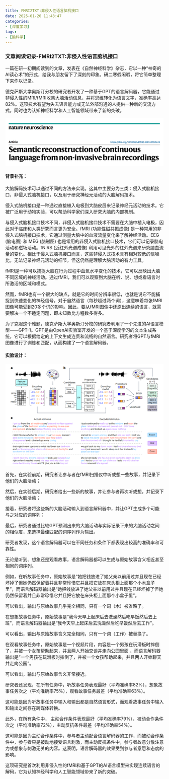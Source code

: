 ```yaml
---
title: FMRI2TXT:非侵入性语言脑机接口
date: 2025-01-20 11:43:47
categories:
- [深度学习]
tags:
- [脑科学]
---
```


### 文章阅读记录-FMRI2TXT:非侵入性语言脑机接口

一篇在研一初期阅读到的文章，发表在《自然神经科学》杂志，它以一种“神奇的AI读心术”的形式，给我与朋友留下了深刻的印象。研二寒假闲暇，将它简单整理下来作以记录。

德克萨斯大学奥斯汀分校的研究者开发了一种基于GPT的语言解码器，它能通过非侵入性的MRI/fMRI收集大脑活动信息，并将思维转化为语言文字，准确率高达82%。这项技术有望为失去语言能力或无法外部沟通的人提供一种新的交流方式，同时也为认知神经科学和人工智能领域带来了新的突破。

<div align="center">
    <img src="FMRI2TXT-非侵入性语言脑机接口/01.jpg">
</div>

#### 背景补充：

大脑解码技术可以通过不同的方法来实现。这其中主要分为三类：侵入式脑机接口，非侵入式脑机接口，以及用于研究神经元活动的大脑解码技术。

侵入式脑机接口是一种通过直接植入电极到大脑皮层来记录神经元活动的技术。它被广泛用于动物实验，可以帮助科学家们深入研究大脑的内部机制。

与侵入式脑机接口技术不同，非侵入式脑机接口技术不需要在大脑中植入电极，因此对于临床和人类研究而言更为安全。fMRI (功能性磁共振成像) 是一种常用的非侵入式脑机接口技术，它通过测量大脑中的血液流量变化来了解神经活动。EEG (脑电图) 和 MEG (脑磁图) 也是常用的非侵入式脑机接口技术，它们可以记录脑电活动和磁场活动。fNIRS (近红外光谱成像) 利用可见光外的红外光谱来研究脑血流量的变化。相比于侵入式脑机接口而言，这些非侵入式技术具有相对较低的信噪比，无法记录神经元活动的细节，但这仍然是理解大脑活动的有力工具。

fMRI是一种可以捕捉大脑在行为过程中血氧水平变化的技术，它可以反映出大脑不同区域的神经活动。通过fMRI，我们可以观察到大脑在听、说、想或看语言时所激活的区域和模式。

然而，fMRI也有一个很大的缺点，就是它的时间分辨率很低，也就是说它不能捕捉到快速变化的神经信号。对于自然语言（每秒超过两个词），这意味着每张fMRI图像可能受到20多个词的影响。因此，要从fMRI图像中还原出连续的语言，就需要解决一个不适定问题，即未知数比方程数多得多。

为了克服这个难题，德克萨斯大学奥斯汀分校的研究者利用了一个先进的AI语言模型——GPT-1。GPT是由OpenAI实验室开发的一个基于深度学习的文本生成系统，它可以根据给定的上下文生成连贯和流畅的自然语言。研究者将GPT与fMRI图像进行了训练和匹配，从而构建了一个语言解码器。



#### 实验设计：

<div align="center">
    <img src="FMRI2TXT-非侵入性语言脑机接口/02.jpg">
</div>

首先，在实验前期，研究者让参与者在fMRI扫描仪中听或想一些故事，并记录下他们的大脑活动；

然后，在实验后期，研究者给出一些新的故事，并让参与者再次听或想，并记录下他们的大脑活动；

接着，研究者将这些新的大脑活动输入到语言解码器中，并让GPT生成多个可能与之对应的词序列；

最后，研究者通过比较GPT预测出来的大脑活动与实际记录下来的大脑活动之间的相似度，来选择最佳匹配的词序列作为输出。

研究者发现，这个语言解码器可以在不同任务和条件下都表现出较高的准确率和可靠性。

无论是听到、想象还是观看故事，语言解码器都可以生成与原始故事含义相近甚至相同的词序列。

例如，在听故事任务中，原始故事是“她把钱放进了她父亲以前用过并且现在已经坏掉了但她仍然保留着并且非常珍惜它并且把它放在床头柜上面那个小木盒子里”，而语言解码器输出是“她把钱放进了她父亲以前用过并且现在已经坏掉了但她仍然保留着并且非常珍惜它并且把它放在床头柜上面那个小盒子里”。

可以看出，输出与原始故事几乎完全相同，只有一个词（木）被省略了。

在想象故事任务中，原始故事是“我今天早上起床后去洗澡然后吃早饭然后去上班”，而语言解码器输出是“我今天早上起床后去洗澡然后吃早饭然后去工作”。

可以看出，输出与原始故事含义完全相同，只有一个词（工作）被替换了。

在观看故事任务中，原始故事是一个视频片段，内容是一个男孩在玩滑板时摔倒了，并被一个女孩帮助起来，并且两人开始交谈并走向公园里面 ，而语言解码器输出是“一个男孩在玩滑板时摔倒了，并被一个女孩帮助起来，并且两人开始聊天并走向公园”。

可以看出，输出与原始故事含义非常接近。

研究者还发现，在所有任务中，听故事任务表现最好（平均准确率82%），想象故事任务次之（平均准确率75%），观看故事任务最差（平均准确率63%）。

这可能是因为听故事任务中输入和输出都是自然语言形式，而观看故事任务中输入和输出之间存在跨媒体转换。

此外，在所有条件中， 主动合作条件表现最好（平均准确率79%），被动合作条件次之（平均准确率72%），主动反抗条件最差（平均准确率54%）。

这可能是因为主动合作条件中，参与者主动配合语言解码器的工作，而被动合作条件中，参与者只是被动地接受语言刺激，而主动反抗条件中，参与者故意分散注意力或想象与刺激无关的内容。这表明，语言解码器的效果受到参与者意愿和态度的影响。

这项研究是首次利用非侵入性的fMRI和基于GPT的AI语言模型来实现连续语言的解码，它为认知神经科学和人工智能领域带来了新的突破。

